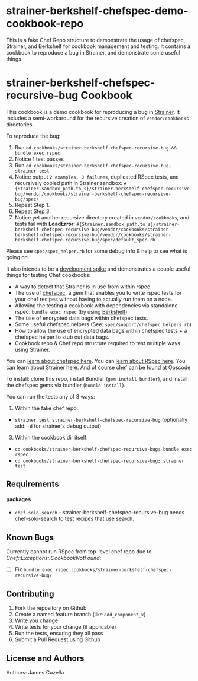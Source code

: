 strainer-berkshelf-chefspec-demo-cookbook-repo
==============================================
This is a fake Chef Repo structure to demonstrate the usage of chefspec, Strainer, and Berkshelf for cookbook management and testing. 
It contains a cookbook to reproduce a bug in Strainer, and demonstrate some useful things.


strainer-berkshelf-chefspec-recursive-bug Cookbook
==================================================
This cookbook is a demo cookbook for reproducing a bug in [Strainer](https://github.com/customink/strainer).  It includes a semi-workaround for the recursive creation of `vendor/cookbooks` directories.

To reproduce the bug:

 1. Run `cd cookbooks/strainer-berkshelf-chefspec-recursive-bug && bundle exec rspec`
 2. Notice 1 test passes
 3. Run `cd cookbooks/strainer-berkshelf-chefspec-recursive-bug; strainer test`
 4. Notice output `2 examples, 0 failures`, duplicated RSpec tests, and recursively copied path in Strainer sandbox: 
 `#{Strainer.sandbox_path.to_s}/strainer-berkshelf-chefspec-recursive-bug/vendor/cookbooks/strainer-berkshelf-chefspec-recursive-bug/spec/`
 5. Repeat Step 1.
 6. Repeat Step 3.
 7. Notice yet another recursive directory created in `vendor/cookbooks`, and tests fail with **LoadError**:
 `#{Strainer.sandbox_path.to_s}/strainer-berkshelf-chefspec-recursive-bug/vendor/cookbooks/strainer-berkshelf-chefspec-recursive-bug/vendor/cookbooks/strainer-berkshelf-chefspec-recursive-bug/spec/default_spec.rb`

Please see `spec/spec_helper.rb` for some debug info & help to see what is going on.

It also intends to be a [development spike](http://www.extremeprogramming.org/rules/spike.html) and demonstrates a couple useful things for testing Chef cookbooks:

 - A way to detect that Strainer is in use from within rspec.
 - The use of [chefspec](https://github.com/acrmp/chefspec), a gem that enables you to write rspec tests for your chef recipes without having to actually run them on a node.
 - Allowing the testing a cookbook with dependencies via standalone rspec: `bundle exec rspec` (by using [Berkshelf](http://berkshelf.com/))
 - The use of encrypted data bags within chefspec tests.
 - Some useful chefspec helpers (See: `spec/support/chefspec_helpers.rb`)
 - How to allow the use of encrypted data bags within chefspec tests + a chefspec helper to stub out data bags.
 - Cookbook repo & Chef repo structure required to test multiple ways using Strainer.

You can [learn about chefspec here](https://www.relishapp.com/acrmp/chefspec/docs). You can [learn about RSpec here](https://www.relishapp.com/rspec).
You can [learn about Strainer here](https://github.com/customink/strainer). And of course chef can be found at [Opscode](http://wiki.opscode.com/display/chef/Home)

To install: clone this repo, install Bundler (`gem install bundler`), and install the chefspec gems via bundler (`bundle install`).

You can run the tests any of 3 ways:

 1. Within the fake chef repo:
   - `strainer test strainer-berkshelf-chefspec-recursive-bug` (optionally add: `-d` for strainer's debug output)
 3. Within the cookbook dir itself:
   - `cd cookbooks/strainer-berkshelf-chefspec-recursive-bug; bundle exec rspec`
   - `cd cookbooks/strainer-berkshelf-chefspec-recursive-bug; strainer test`

Requirements
------------

#### packages
- `chef-solo-search` - strainer-berkshelf-chefspec-recursive-bug needs chef-solo-search to test recipes that use search.


Known Bugs
----------

Currently cannot run RSpec from top-level chef repo due to *Chef::Exceptions::CookbookNotFound*:

 - [ ] Fix `bundle exec rspec cookbooks/strainer-berkshelf-chefspec-recursive-bug/`


Contributing
------------

1. Fork the repository on Github
2. Create a named feature branch (like `add_component_x`)
3. Write you change
4. Write tests for your change (if applicable)
5. Run the tests, ensuring they all pass
6. Submit a Pull Request using Github

License and Authors
-------------------
Authors: James Cuzella
